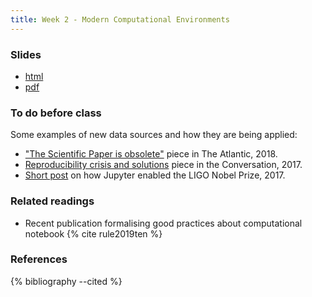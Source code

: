 ```yaml
---
title: Week 2 - Modern Computational Environments
---
```


### Slides

- [html](../slides/lecture_02.html)
- [pdf](../slides/lecture_02.pdf)

### To do before class

Some examples of new data sources and how they are being applied:

* ["The Scientific Paper is obsolete"](https://www.theatlantic.com/science/archive/2018/04/the-scientific-paper-is-obsolete/556676/) piece in The Atlantic, 2018.
* [Reproducibility crisis and solutions](https://theconversation.com/the-science-reproducibility-crisis-and-what-can-be-done-about-it-74198) piece in the Conversation, 2017.
* [Short post](https://blog.jupyter.org/congratulations-to-the-ligo-and-virgo-collaborations-from-project-jupyter-5923247be019) on how Jupyter enabled the LIGO Nobel Prize, 2017.

### Related readings

* Recent publication formalising good practices about computational notebook
  {% cite rule2019ten %}

### References

{% bibliography --cited %}

